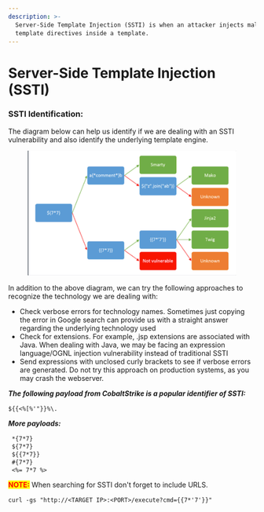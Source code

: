 ```yaml
---
description: >-
  Server-Side Template Injection (SSTI) is when an attacker injects malicious
  template directives inside a template.
---
```


# Server-Side Template Injection (SSTI)



### SSTI Identification:

The diagram below can help us identify if we are dealing with an SSTI vulnerability and also identify the underlying template engine.

<figure><img src="../../.gitbook/assets/image (1) (1) (1) (1) (1) (1) (1) (1) (1) (1) (1) (1) (1) (1) (1) (1) (1) (1) (1) (1) (1) (1) (1) (1) (1) (1) (1) (1) (1) (1) (1) (1) (1).png" alt=""><figcaption></figcaption></figure>

In addition to the above diagram, we can try the following approaches to recognize the technology we are dealing with:

* Check verbose errors for technology names. Sometimes just copying the error in Google search can provide us with a straight answer regarding the underlying technology used
* Check for extensions. For example, .jsp extensions are associated with Java. When dealing with Java, we may be facing an expression language/OGNL injection vulnerability instead of traditional SSTI
* Send expressions with unclosed curly brackets to see if verbose errors are generated. Do not try this approach on production systems, as you may crash the webserver.



_**The following payload from CobaltStrike is a popular identifier of SSTI:**_

```
${{<%[%'"}}%\.
```

_**More payloads:**_

```
 *{7*7}
 ${7*7}
 ${{7*7}}
 #{7*7}
 <%= 7*7 %>
```

<mark style="color:red;">**NOTE:**</mark> When searching for SSTI don't forget to include URLS.

```
curl -gs "http://<TARGET IP>:<PORT>/execute?cmd={{7*'7'}}"
```
